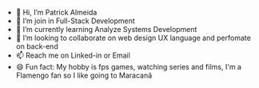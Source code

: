 - 👋 Hi, I’m Patrick Almeida
- 👀 I’m join in Full-Stack Development
- 🌱 I’m currently learning Analyze Systems Development
- 💞️ I’m looking to collaborate on web design UX language and perfomate on back-end
- 📫 Reach me on Linked-in or Email
- 😄 Fun fact: My hobby is fps games, watching series and films, I'm a Flamengo fan so I like going to Maracanã

